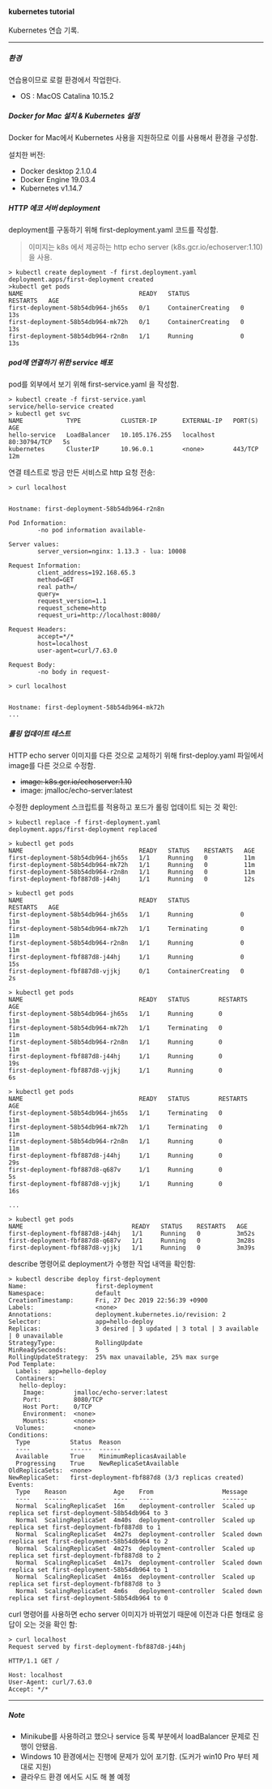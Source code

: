 #### kubernetes tutorial

Kubernetes 연습 기록.

------
##### 환경

연습용이므로 로컬 환경에서 작업한다.
* OS : MacOS Catalina 10.15.2

##### Docker for Mac 설치 & Kubernetes 설정

Docker for Mac에서 Kubernetes 사용을 지원하므로 이를 사용해서 환경을 구성함.

설치한 버전:
* Docker desktop 2.1.0.4
* Docker Engine 19.03.4
* Kubernetes v1.14.7


##### HTTP 에코 서버 deployment

deployment를 구동하기 위해 first-deployment.yaml 코드를 작성함.
> 이미지는 k8s 에서 제공하는 http echo server (k8s.gcr.io/echoserver:1.10) 을 사용.

~~~
> kubectl create deployment -f first.deployment.yaml
deployment.apps/first-deployment created
>kubectl get pods
NAME                                READY   STATUS              RESTARTS   AGE
first-deployment-58b54db964-jh65s   0/1     ContainerCreating   0          13s
first-deployment-58b54db964-mk72h   0/1     ContainerCreating   0          13s
first-deployment-58b54db964-r2n8n   1/1     Running             0          13s
~~~

##### pod에 연결하기 위한 service 배포

pod를 외부에서 보기 위해 first-service.yaml 을 작성함.

~~~
> kubectl create -f first-service.yaml
service/hello-service created
> kubectl get svc
NAME            TYPE           CLUSTER-IP       EXTERNAL-IP   PORT(S)        AGE
hello-service   LoadBalancer   10.105.176.255   localhost     80:30794/TCP   5s
kubernetes      ClusterIP      10.96.0.1        <none>        443/TCP        12m
~~~

연결 테스트로 방금 만든 서비스로 http 요청 전송:

~~~
> curl localhost


Hostname: first-deployment-58b54db964-r2n8n

Pod Information:
        -no pod information available-

Server values:
        server_version=nginx: 1.13.3 - lua: 10008

Request Information:
        client_address=192.168.65.3
        method=GET
        real path=/
        query=
        request_version=1.1
        request_scheme=http
        request_uri=http://localhost:8080/

Request Headers:
        accept=*/*
        host=localhost
        user-agent=curl/7.63.0

Request Body:
        -no body in request-

> curl localhost


Hostname: first-deployment-58b54db964-mk72h
...
~~~

##### 롤링 업데이트 테스트

HTTP echo server 이미지를 다른 것으로 교체하기 위해 first-deploy.yaml 파일에서 image를 다른 것으로 수정함.
* ~~image: k8s.gcr.io/echoserver:1.10~~
* image: jmalloc/echo-server:latest

수정한 deployment 스크립트를 적용하고 포드가 롤링 업데이트 되는 것 확인:

~~~
> kubectl replace -f first-deployment.yaml
deployment.apps/first-deployment replaced

> kubectl get pods
NAME                                READY   STATUS    RESTARTS   AGE
first-deployment-58b54db964-jh65s   1/1     Running   0          11m
first-deployment-58b54db964-mk72h   1/1     Running   0          11m
first-deployment-58b54db964-r2n8n   1/1     Running   0          11m
first-deployment-fbf887d8-j44hj     1/1     Running   0          12s

> kubectl get pods
NAME                                READY   STATUS              RESTARTS   AGE
first-deployment-58b54db964-jh65s   1/1     Running             0          11m
first-deployment-58b54db964-mk72h   1/1     Terminating         0          11m
first-deployment-58b54db964-r2n8n   1/1     Running             0          11m
first-deployment-fbf887d8-j44hj     1/1     Running             0          15s
first-deployment-fbf887d8-vjjkj     0/1     ContainerCreating   0          2s

> kubectl get pods
NAME                                READY   STATUS        RESTARTS   AGE
first-deployment-58b54db964-jh65s   1/1     Running       0          11m
first-deployment-58b54db964-mk72h   1/1     Terminating   0          11m
first-deployment-58b54db964-r2n8n   1/1     Running       0          11m
first-deployment-fbf887d8-j44hj     1/1     Running       0          19s
first-deployment-fbf887d8-vjjkj     1/1     Running       0          6s

> kubectl get pods
NAME                                READY   STATUS        RESTARTS   AGE
first-deployment-58b54db964-jh65s   1/1     Terminating   0          11m
first-deployment-58b54db964-mk72h   1/1     Terminating   0          11m
first-deployment-58b54db964-r2n8n   1/1     Running       0          11m
first-deployment-fbf887d8-j44hj     1/1     Running       0          29s
first-deployment-fbf887d8-q687v     1/1     Running       0          5s
first-deployment-fbf887d8-vjjkj     1/1     Running       0          16s

...

> kubectl get pods
NAME                              READY   STATUS    RESTARTS   AGE
first-deployment-fbf887d8-j44hj   1/1     Running   0          3m52s
first-deployment-fbf887d8-q687v   1/1     Running   0          3m28s
first-deployment-fbf887d8-vjjkj   1/1     Running   0          3m39s
~~~

describe 명령어로 deployment가 수행한 작업 내역을 확인함:

~~~
> kubectl describe deploy first-deployment
Name:                   first-deployment
Namespace:              default
CreationTimestamp:      Fri, 27 Dec 2019 22:56:39 +0900
Labels:                 <none>
Annotations:            deployment.kubernetes.io/revision: 2
Selector:               app=hello-deploy
Replicas:               3 desired | 3 updated | 3 total | 3 available | 0 unavailable
StrategyType:           RollingUpdate
MinReadySeconds:        5
RollingUpdateStrategy:  25% max unavailable, 25% max surge
Pod Template:
  Labels:  app=hello-deploy
  Containers:
   hello-deploy:
    Image:        jmalloc/echo-server:latest
    Port:         8080/TCP
    Host Port:    0/TCP
    Environment:  <none>
    Mounts:       <none>
  Volumes:        <none>
Conditions:
  Type           Status  Reason
  ----           ------  ------
  Available      True    MinimumReplicasAvailable
  Progressing    True    NewReplicaSetAvailable
OldReplicaSets:  <none>
NewReplicaSet:   first-deployment-fbf887d8 (3/3 replicas created)
Events:
  Type    Reason             Age    From                   Message
  ----    ------             ----   ----                   -------
  Normal  ScalingReplicaSet  16m    deployment-controller  Scaled up replica set first-deployment-58b54db964 to 3
  Normal  ScalingReplicaSet  4m40s  deployment-controller  Scaled up replica set first-deployment-fbf887d8 to 1
  Normal  ScalingReplicaSet  4m27s  deployment-controller  Scaled down replica set first-deployment-58b54db964 to 2
  Normal  ScalingReplicaSet  4m27s  deployment-controller  Scaled up replica set first-deployment-fbf887d8 to 2
  Normal  ScalingReplicaSet  4m17s  deployment-controller  Scaled down replica set first-deployment-58b54db964 to 1
  Normal  ScalingReplicaSet  4m16s  deployment-controller  Scaled up replica set first-deployment-fbf887d8 to 3
  Normal  ScalingReplicaSet  4m6s   deployment-controller  Scaled down replica set first-deployment-58b54db964 to 0
~~~

curl 명령어를 사용하면 echo server 이미지가 바뀌었기 때문에 이전과 다른 형태로 응답이 오는 것을 확인 함:

~~~
> curl localhost
Request served by first-deployment-fbf887d8-j44hj

HTTP/1.1 GET /

Host: localhost
User-Agent: curl/7.63.0
Accept: */*
~~~



------

##### Note
* Minikube를 사용하려고 했으나 service 등록 부분에서 loadBalancer 문제로 진행이 안됐음.
* Windows 10 환경에서는 진행에 문제가 있어 포기함. (도커가 win10 Pro 부터 제대로 지원)
* 클라우드 환경 에서도 시도 해 볼 예정